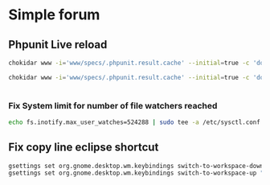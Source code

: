 # Simple forum

## Phpunit Live reload

```bash
chokidar www -i='www/specs/.phpunit.result.cache' --initial=true -c 'docker exec chat-app phpunit -c specs/specs.xml --testsuite=api --color=always'

chokidar www -i='www/specs/.phpunit.result.cache' --initial=true -c 'docker exec chat-app phpunit phpunit --bootstrap specs/autoload.php specs/thread/ThreadTest.php --color=always'
 
``` 
### Fix System limit for number of file watchers reached
```bash
echo fs.inotify.max_user_watches=524288 | sudo tee -a /etc/sysctl.conf && sudo sysctl -p
```

## Fix copy line eclipse shortcut
```bash
gsettings set org.gnome.desktop.wm.keybindings switch-to-workspace-down "['']"
gsettings set org.gnome.desktop.wm.keybindings switch-to-workspace-up "['']"

```